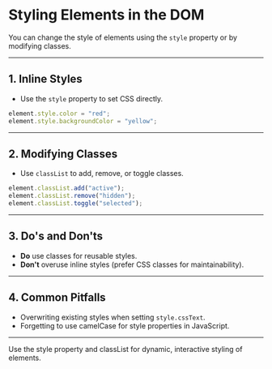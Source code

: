 # Styling Elements in the DOM

You can change the style of elements using the `style` property or by modifying classes.

---

## 1. Inline Styles

- Use the `style` property to set CSS directly.

```js
element.style.color = "red";
element.style.backgroundColor = "yellow";
```

---

## 2. Modifying Classes

- Use `classList` to add, remove, or toggle classes.

```js
element.classList.add("active");
element.classList.remove("hidden");
element.classList.toggle("selected");
```

---

## 3. Do's and Don'ts

- **Do** use classes for reusable styles.
- **Don't** overuse inline styles (prefer CSS classes for maintainability).

---

## 4. Common Pitfalls

- Overwriting existing styles when setting `style.cssText`.
- Forgetting to use camelCase for style properties in JavaScript.

---

Use the style property and classList for dynamic, interactive styling of elements.
